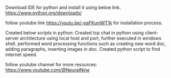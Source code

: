 Download IDE for python and install it using below link.
https://www.python.org/downloads/

follow youtube link https://youtu.be/-eaFKumWT1k for installation process.

Created below scripts in python:
Created tcp chat in python using client-server architecture using local host and port, further executed in windows shell.
performed word processing functions such as creating new word doc, adding paragraphs, inserting images in doc.
Created python script to find internet speed.

follow youtube channel for more resources: https://www.youtube.com/@NeuralNine
